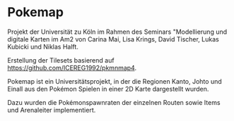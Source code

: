 # Pokemap
Projekt der Universität zu Köln im Rahmen des Seminars "Modellierung und digitale Karten im Am2 von Carina Mai, Lisa Krings, David Tischer, Lukas Kubicki und Niklas Halft.

Erstellung der Tilesets basierend auf https://github.com/ICEREG1992/pkmnmap4.

Pokemap ist ein Universitätsprojekt, in der die Regionen Kanto, Johto und Einall aus den Pokémon Spielen in einer 2D Karte dargestellt wurden.

Dazu wurden die Pokémonspawnraten der einzelnen Routen sowie Items und Arenaleiter implementiert.
